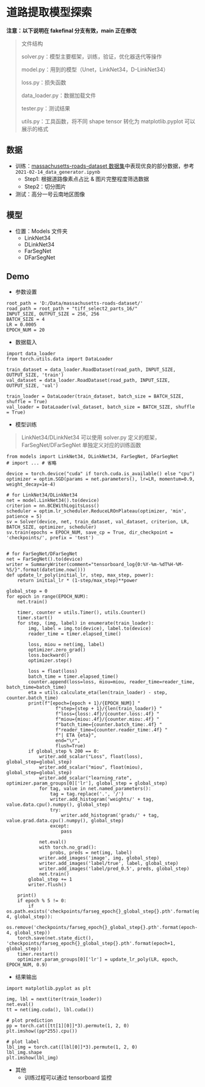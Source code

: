 # 道路提取模型探索

**注意：以下说明在 fakefinal 分支有效，main 正在修改**

> 文件结构
>
> solver.py：模型主要框架，训练，验证，优化器迭代等操作
>
> model.py：用到的模型（Unet，LinkNet34，D-LinkNet34）
>
> loss.py：损失函数
>
> data_loader.py：数据加载文件
>
> tester.py：测试结果
>
> utils.py：工具函数，将不同 shape tensor 转化为 matplotlib.pyplot 可以展示的格式



## 数据

- 训练：[massachusetts-roads-dataset 数据集](https://www.kaggle.com/balraj98/massachusetts-roads-dataset)中表现优良的部分数据，参考 `2021-02-14_data_generator.ipynb`
  - Step1: 根据道路像素点占比 & 图片完整程度筛选数据
  - Step2：切分图片
- 测试：高分一号云南地区图像


## 模型

- 位置：Models 文件夹
  - LinkNet34
  - DLinkNet34
  - FarSegNet
  - DFarSegNet


## Demo

- 参数设置

```{python}
root_path = 'D:/Data/massachusetts-roads-dataset/'
road_path = root_path + "tiff_select2_parts_16/"
INPUT_SIZE, OUTPUT_SIZE = 256, 256
BATCH_SIZE = 4
LR = 0.0005
EPOCH_NUM = 20
```

- 数据载入

```{python}
import data_loader
from torch.utils.data import DataLoader

train_dataset = data_loader.RoadDataset(road_path, INPUT_SIZE, OUTPUT_SIZE, 'train')
val_dataset = data_loader.RoadDataset(road_path, INPUT_SIZE, OUTPUT_SIZE, 'val')

train_loader = DataLoader(train_dataset, batch_size = BATCH_SIZE, shuffle = True)
val_loader = DataLoader(val_dataset, batch_size = BATCH_SIZE, shuffle = True)
```


- 模型训练
> LinkNet34/DLinkNet34 可以使用 solver.py 定义的框架，FarSegNet/DFarSegNet 单独定义对应的训练函数

```{python}
from models import LinkNet34, DLinkNet34, FarSegNet, DFarSegNet
# import ... # 省略

device = torch.device("cuda" if torch.cuda.is_available() else "cpu")
optimizer = optim.SGD(params = net.parameters(), lr=LR, momentum=0.9, weight_decay=1e-4)

# for LinkNet34/DLinkNet34
net = model.LinkNet34().to(device)
criterion = nn.BCEWithLogitsLoss()
scheduler = optim.lr_scheduler.ReduceLROnPlateau(optimizer, 'min', patience = 5)
sv = Solver(device, net, train_dataset, val_dataset, criterion, LR, BATCH_SIZE, optimizer, scheduler)
sv.train(epochs = EPOCH_NUM, save_cp = True, dir_checkpoint = 'checkpoints/', prefix = 'test')


# for FarSegNet/DFarSegNet
net = FarSegNet().to(device)
writer = SummaryWriter(comment="tensorboard_log{0:%Y-%m-%dT%H-%M-%S/}".format(datetime.now()))
def update_lr_poly(initial_lr, step, max_step, power):
    return initial_lr * (1-step/max_step)**power

global_step = 0
for epoch in range(EPOCH_NUM):
    net.train()
    
    timer, counter = utils.Timer(), utils.Counter()
    timer.start()
    for step, (img, label) in enumerate(train_loader):
        img, label = img.to(device), label.to(device)
        reader_time = timer.elapsed_time()

        loss, miou = net(img, label)
        optimizer.zero_grad()
        loss.backward()
        optimizer.step()
        
        loss = float(loss)
        batch_time = timer.elapsed_time()
        counter.append(loss=loss, miou=miou, reader_time=reader_time, batch_time=batch_time)
        eta = utils.calculate_eta(len(train_loader) - step, counter.batch_time)
        print(f"[epoch={epoch + 1}/{EPOCH_NUM}] "
                  f"step={step + 1}/{len(train_loader)} "
                  f"loss={loss:.4f}/{counter.loss:.4f} "
                  f"miou={miou:.4f}/{counter.miou:.4f} "
                  f"batch_time={counter.batch_time:.4f} "
                  f"reader_time={counter.reader_time:.4f} "
                  f"| ETA {eta}",
                  end="\r",
                  flush=True)
        if global_step % 200 == 0:
            writer.add_scalar("Loss", float(loss), global_step=global_step)
            writer.add_scalar("miou", float(miou), global_step=global_step)
            writer.add_scalar("learning_rate", optimizer.param_groups[0]['lr'], global_step = global_step)
            for tag, value in net.named_parameters():
                tag = tag.replace('.', '/')
                writer.add_histogram('weights/' + tag, value.data.cpu().numpy(), global_step)
                try:
                    writer.add_histogram('grads/' + tag, value.grad.data.cpu().numpy(), global_step)
                except:
                    pass

            net.eval()
            with torch.no_grad():
                probs, preds = net(img, label)
            writer.add_images('image', img, global_step)
            writer.add_images('label/true', label, global_step)
            writer.add_images('label/pred_0.5', preds, global_step)
            net.train()
        global_step += 1
        writer.flush()
        
    print()
    if epoch % 5 != 0:
        if os.path.exists('checkpoints/farseg_epoch{}_global_step{}.pth'.format(epoch-4, global_step)):
            os.remove('checkpoints/farseg_epoch{}_global_step{}.pth'.format(epoch-4, global_step))
    torch.save(net.state_dict(), 'checkpoints/farseg_epoch{}_global_step{}.pth'.format(epoch+1, global_step))
    timer.restart()
    optimizer.param_groups[0]['lr'] = update_lr_poly(LR, epoch, EPOCH_NUM, 0.9)
```

- 结果输出
```{python}
import matplotlib.pyplot as plt

img, lbl = next(iter(train_loader))
net.eval()
tt = net(img.cuda(), lbl.cuda())

# plot prediction
pp = torch.cat([tt[1][0]]*3).permute(1, 2, 0)
plt.imshow((pp*255).cpu())

# plot label
lbl_img = torch.cat([lbl[0]]*3).permute(1, 2, 0)
lbl_img.shape
plt.imshow(lbl_img)
```

- 其他
  - 训练过程可以通过 tensorboard 监控
